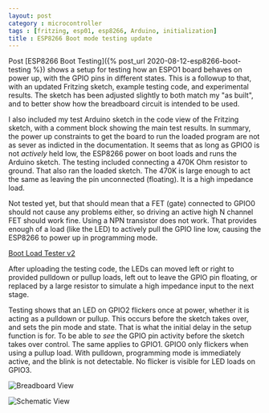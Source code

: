 ```yaml
---
layout: post
category : microcontroller
tags : [fritzing, esp01, esp8266, Arduino, initialization]
title : ESP8266 Boot mode testing update
---
```


Post [ESP8266 Boot Testing]({% post_url 2020-08-12-esp8266-boot-testing %}) shows a setup for testing how an ESPO1 board behaves on power up, with the GPIO pins in different states. This is a followup to that, with an updated Fritzing sketch, example testing code, and experimental results. The sketch has been adjusted slightly to both match my "as built", and to better show how the breadboard circuit is intended to be used.

I also included my test Arduino sketch in the code view of the Fritzing sketch, with a comment block showing the main test results. In summary, the power up constraints to get the board to run the loaded program are not as sever as indicted in the documentation. It seems that as long as GPIO0 is not *actively* held low, the ESP8266 power on boot loads and runs the Arduino sketch. The testing included connecting a 470K Ohm resistor to ground. That also ran the loaded sketch. The 470K is large enough to act the same as leaving the pin unconnected (floating). It is a high impedance load.

Not tested yet, but that should mean that a FET (gate) connected to GPIO0 should not cause any problems either, so driving an active high N channel FET should work fine. Using a NPN transistor does not work. That provides enough of a load (like the LED) to actively pull the GPIO line low, causing the ESP8266 to power up in programming mode.

[Boot Load Tester v2]({{site.url}}/fritzing/boot_load_tester-2.fzz)

After uploading the testing code, the LEDs can moved left or right to provided pulldown or pullup loads, left out to leave the GPIO pin floating, or replaced by a large resistor to simulate a high impedance input to the next stage.

Testing shows that an LED on GPIO2 flickers once at power, whether it is acting as a pulldown or pullup. This occurs before the sketch takes over, and sets the pin mode and state. That is what the initial delay in the setup function is for. To be able to *see* the GPIO pin activity before the sketch takes over control. The same applies to GPIO1. GPIO0 only flickers when using a pullup load. With pulldown, programming mode is immediately active, and the blink is not detectable. No flicker is visible for LED loads on GPIO3.

![Breadboard View]({{site.url}}/fritzing/boot_load_tester-2-bb.png)

![Schematic View]({{site.url}}/fritzing/boot_load_tester-2-sch.png)
